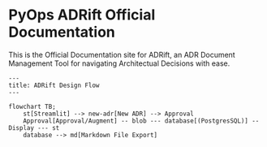 # PyOps ADRift Official Documentation

This is the Official Documentation site for ADRift, an ADR Document Management Tool for navigating
Architectual Decisions with ease.

```mermaid
---
title: ADRift Design Flow
---

flowchart TB;
    st[Streamlit] --> new-adr[New ADR] --> Approval
    Approval[Approval/Augment] -- blob --- database[(PostgresSQL)] -- Display --- st
    database --> md[Markdown File Export]

```
